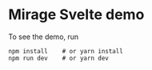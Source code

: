 # Mirage Svelte demo

To see the demo, run
```
npm install    # or yarn install
npm run dev    # or yarn dev
```